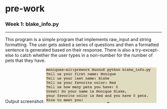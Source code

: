 # pre-work
### Week 1: blake_info.py
-----------

This program is a simple program that implements raw_input and string formatting. The user gets asked a series of questions and then a formatted sentence is generated based on their response. There is also a try-except-else to catch whether the user types in a non-number for the number of pets that they have.

Output screenshot: ![blake_info.py output screenshot](ss_blake_info.png)











